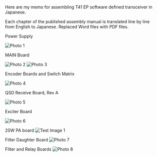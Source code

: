 Here are my memo for assembling T41 EP software defined transceiver in Japanese.

Each chapter of the published assembly manual is translated line by line from English to Japanese.
Replaced Word files with PDF files.

Power Supply

![Photo 1](Photo/DSC09499.JPG)


MAIN Board

![Photo 2](Photo/DSC09503.JPG)
![Photo 3](Photo/DSC09505.JPG)


Encoder Boards and Switch Matrix

![Photo 4](Photo/DSC09514.JPG)


QSD Receive Board, Rev A

![Photo 5](Photo/DSC09520.JPG)


Exciter Board

![Photo 6](Photo/DSC09524.JPG)


20W PA board
![Test Image 1](Photo/GS8DhX7bIAEEWS4.jpg)


Filter Daughter Board
![Photo 7](Photo/GTgVXdRacAAUVN6.jpg)


Filter and Relay Boards
![Photo 8](Photo/GTgVXdnboAEg6Lu.jpg)

